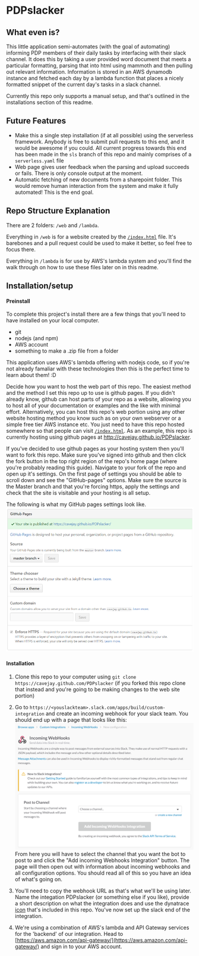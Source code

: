 # PDPslacker

## What even is?

This little application semi-automates (with the goal of automating) informing PDP members of their daily tasks by interfacing with their slack channel. 
It does this by taking a user provided word document that meets a particular formatting, parsing that into html using mammoth and then pulling out relevant information.
Information is stored in an AWS dynamodb instance and fetched each day by a lambda function that places a nicely formatted snippet of the current day's tasks in a slack channel. 

Currently this repo only supports a manual setup, and that's outlined in the installations section of this readme. 

## Future Features

- Make this a single step installation (if at all possible) using the serverless framework. Anybody is free to submit pull requests to this end, and it would be awesome if you could. All current progress towards this end has been made in the `sls` branch of this repo and mainly comprises of a `serverless.yaml` file
- Web page gives user feedback when the parsing and upload succeeds or fails. There is only console output at the moment.
- Automatic fetching of new documents from a sharepoint folder. This would remove human interaction from the system and make it fully automated! This is the end goal. 

## Repo Structure Explanation

There are 2 folders: `/web` and `/lambda`. 

Everything in `/web` is for a website created by the [`/index.html`](./index.html) file. It's barebones and a pull request could be used to make it better, so feel free to focus there. 

Everything in `/lambda` is for use by AWS's lambda system and you'll find the walk through on how to use these files later on in this readme.

## Installation/setup

#### Preinstall

To complete this project's install there are a few things that you'll need to have installed on your local computer. 
- git
- nodejs (and npm)
- AWS account
- something to make a .zip file from a folder

This application uses AWS's lambda offering with nodejs code, so if you're not already famaliar with these technologies then this is the perfect time to learn about them! :D

Decide how you want to host the web part of this repo. The easiest method and the method I set this repo up to use is github pages. If you didn't already know, github can host parts of your repo as a website, allowing you to host all of your documentation or examples and the like with minimal effort. Alternatively, you can host this repo's web portion using any other website hosting method you know such as on your own webserver or a simple free tier AWS instance etc. You just need to have this repo hosted somewhere so that people can visit [`/index.html`](./index.html). As an example, this repo is currently hosting using github pages at http://cavejay.github.io/PDPslacker.

If you've decided to use github pages as your hosting system then you'll want to fork this repo. Make sure you've signed into github and then click the fork button in the top right region of the repo's home page (where you're probably reading this guide). Navigate to your fork of the repo and open up it's settings. On the first page of settings you should be able to scroll down and see the "GitHub-pages" options. Make sure the source is the Master branch and that you're forcing https, apply the settings and check that the site is visitable and your hosting is all setup. 

The following is what my GitHub pages settings look like.
![](imgs/2017-01-03-09-48-36.png)

#### Installation

1. Clone this repo to your computer using `git clone https://cavejay.github.com/PDPslacker` (if you forked this repo clone that instead and you're going to be making changes to the web site portion)

2. Go to `https://<youslackteam>.slack.com/apps/build/custom-integration` and create an incoming webhook for your slack team. You should end up with a page that looks like this: ![](imgs/2017-01-03-10-15-52.png) From here you will have to select the channel that you want the bot to post to and click the "Add incoming Webhooks Integration" button. The page will then open out with information about incoming webhooks and all configuration options. You should read all of this so you have an idea of what's going on.

3. You'll need to copy the webhook URL as that's what we'll be using later. Name the integation PDPslacker (or something else if you like), provide a short description on what the integration does and use the dynatrace [icon](./dynatraceIcon.png) that's included in this repo. You've now set up the slack end of the integration. 

4. We're using a combination of AWS's lambda and API Gateway services for the 'backend' of our integration. Head to [https://aws.amazon.com/api-gateway/](https://aws.amazon.com/api-gateway/) and sign in to your AWS account.







